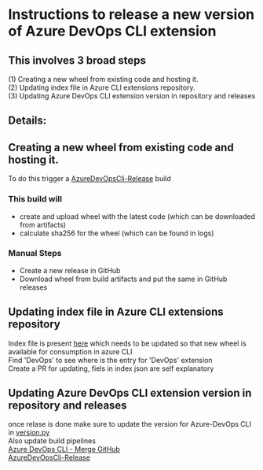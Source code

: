 # Instructions to release a new version of Azure DevOps CLI extension

## This involves 3 broad steps
(1) Creating a new wheel from existing code and hosting it.  
(2) Updating index file in Azure CLI extensions repository.  
(3) Updating Azure DevOps CLI extension version in repository and releases  

## Details:
## Creating a new wheel from existing code and hosting it.
To do this trigger a [AzureDevOpsCli-Release](https://dev.azure.com/AzureDevOpsCliOrg/AzureDevOpsCli/_build?definitionId=29) build
### This build will 
 - create and upload wheel with the latest code (which can be downloaded from artifacts)
 - calculate sha256 for the wheel (which can be found in logs)

### Manual Steps
- Create a new release in GitHub
- Download wheel from build artifacts and put the same in GitHub releases
 
## Updating index file in Azure CLI extensions repository
Index file is present [here](https://github.com/Azure/azure-cli-extensions/blob/master/src/index.json) which needs to be updated so that new wheel is available for consumption in azure CLI  
Find 'DevOps' to see where is the entry for 'DevOps' extension  
Create a PR for updating, fiels in index json are self explanatory 

## Updating Azure DevOps CLI extension version in repository and releases
once relase is done make sure to update the version for Azure-DevOps CLI in [version.py](https://github.com/Microsoft/vsts-cli/blob/azuredevopscli-dev/azure-devops/azext_devops/version.py)  
Also update build pipelines   
[Azure DevOps CLI - Merge GitHub](https://dev.azure.com/AzureDevOpsCliOrg/AzureDevOpsCli/_build?definitionId=25)  
[AzureDevOpsCli-Release](https://dev.azure.com/AzureDevOpsCliOrg/AzureDevOpsCli/_build?definitionId=29)  
